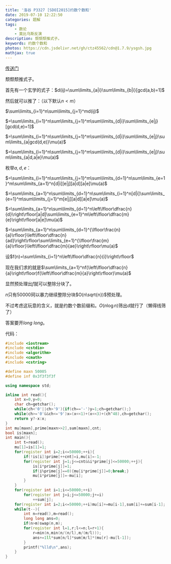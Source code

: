 ```yaml
---
title: '洛谷 P3327 [SDOI2015]约数个数和'
date: 2019-07-10 12:22:50
categories: 题解
tags:
	- 数论
	- 莫比乌斯反演
description: 颓颓颓推式子。
keywords: 约数个数和
photos: https://cdn.jsdelivr.net/gh/ctz45562/cdn@1.7.9/ysgsh.jpg
mathjax: true
---
```


[传送门](https://www.luogu.org/problemnew/show/P3327)

颓颓颓推式子。

<!--more-->

首先有一个玄学的式子：$d(ij)=\sum\limits_{a|i}\sum\limits_{b|i}[gcd(a,b)=1]$

然后就可以推了：（以下默认$n<m$）

$\sum\limits_{i=1}^n\sum\limits_{j=1}^md(ij)$

$=\sum\limits_{i=1}^n\sum\limits_{j=1}^m\sum\limits_{d|i}\sum\limits_{e|j}[gcd(d,e)=1]$

$=\sum\limits_{i=1}^n\sum\limits_{j=1}^m\sum\limits_{d|i}\sum\limits_{e|j}\sum\limits_{a|gcd(d,e)}\mu(a)$

$=\sum\limits_{i=1}^n\sum\limits_{j=1}^m\sum\limits_{d|i}\sum\limits_{e|j}\sum\limits_{a|d,a|e}\mu(a)$

枚举$a,d,e$：

$=\sum\limits_{i=1}^n\sum\limits_{j=1}^m\sum\limits_{d=1}^n\sum\limits_{e=1}^m\sum\limits_{a=1}^n[d|i][e|j][a|d][a|e]\mu(a)$

$=\sum\limits_{a=1}^n\sum\limits_{d=1}^n\sum\limits_{i=1}^n[d|i]\sum\limits_{e=1}^m\sum\limits_{j=1}^m[e|j][a|d][a|e]\mu(a)$

$=\sum\limits_{a=1}^n\sum\limits_{d=1}^n\left\lfloor\dfrac{n}{d}\right\rfloor[a|d]\sum\limits_{e=1}^m\left\lfloor\dfrac{m}{e}\right\rfloor[a|e]\mu(a)$

$=\sum\limits_{a=1}^n\sum\limits_{d=1}^{\lfloor\frac{n}{a}\rfloor}\left\lfloor\dfrac{n}{ad}\right\rfloor\sum\limits_{e=1}^{\lfloor\frac{m}{a}\rfloor}\left\lfloor\dfrac{m}{ae}\right\rfloor\mu(a)$

设$f(n)=\sum\limits_{i=1}^n\left\lfloor\dfrac{n}{i}\right\rfloor$

现在我们求的就是$\sum\limits_{a=1}^nf(\left\lfloor\dfrac{n}{a}\right\rfloor)f(\left\lfloor\dfrac{m}{a}\right\rfloor)\mu(a)$

显然预处理出$f$就可以整除分块了。

$n$只有$50000$珂以暴力继续整除分块$O(n\sqrt{n})$预处理。

不过考虑这玩意的含义，就是约数个数前缀和。$O(n\log n)$筛出$d$就行了（懒得线筛了）

答案要开$long\ long$。

代码：

``` cpp
#include <iostream>
#include <cstdio>
#include <algorithm>
#include <cmath>
#include <cstring>

#define maxn 50005
#define inf 0x3f3f3f3f

using namespace std;

inline int read(){
	int x=0,y=0;
	char ch=getchar();
	while(ch<'0'||ch>'9'){if(ch=='-')y=1;ch=getchar();}
	while(ch>='0'&&ch<='9')x=(x<<1)+(x<<3)+(ch^48),ch=getchar();
	return y?-x:x;
}
int mu[maxn],prime[maxn>>2],sum[maxn],cnt;
bool is[maxn];
int main(){
	int t=read();
	mu[1]=is[1]=1;
	for(register int i=2;i<=50000;++i){
		if(!is[i])prime[++cnt]=i,mu[i]=-1;
		for(register int j=1;j<=cnt&&i*prime[j]<=50000;++j){
			is[i*prime[j]]=1;
			if(i%prime[j]==0){mu[i*prime[j]]=0;break;}
			mu[i*prime[j]]=-mu[i];
		}
	}
	for(register int i=1;i<=50000;++i)
		for(register int j=i;j<=50000;j+=i)
			++sum[j];
	for(register int i=2;i<=50000;++i)mu[i]+=mu[i-1],sum[i]+=sum[i-1];
	while(t--){
		int n=read(),m=read();
		long long ans=0;
		if(n>m)swap(n,m);
		for(register int l=1,r;l<=n;l=r+1){
			r=min(n,min(n/(n/l),m/(m/l)));
			ans+=1ll*sum[n/l]*sum[m/l]*(mu[r]-mu[l-1]);
		}
		printf("%lld\n",ans);
	}
}
```

